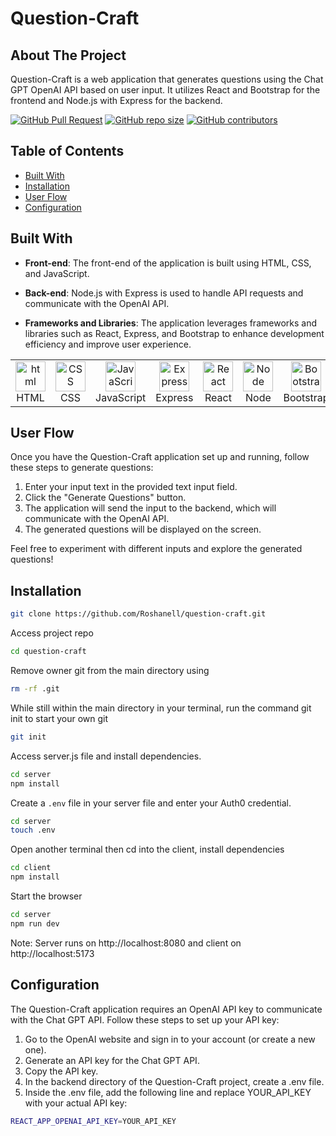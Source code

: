 #  Question-Craft

## About The Project

Question-Craft is a web application that generates questions using the Chat GPT OpenAI API based on user input. It utilizes React and Bootstrap for the frontend and Node.js with Express for the backend.

[![GitHub Pull Request](https://img.shields.io/github/issues-pr-closed/Roshanell/question-craft)](https://github.com/Roshanell/question-craft/pulls)
[![GitHub repo size](https://img.shields.io/github/repo-size/Roshanell/question-craft)](https://github.com/Roshanell/question-craft/)
[![GitHub contributors](https://img.shields.io/github/contributors/Roshanell/question-craft)](https://github.com/Roshanell/question-craft/)

## Table of Contents

- [Built With](#Built-With)
- [Installation](#installation)
- [User Flow](#User-Flow)
- [Configuration](#configuration)

## Built With 

- **Front-end**: The front-end of the application is built using HTML, CSS, and JavaScript.

- **Back-end**: Node.js with Express is used to handle API requests and communicate with the OpenAI API.

- **Frameworks and Libraries**: The application leverages frameworks and libraries such as React, Express, and Bootstrap to enhance development efficiency and improve user experience.

<table align="center">
  <tr>
    <td align="center" width="96">
        <img src="https://user-images.githubusercontent.com/74997368/168923681-ece848fc-5700-430b-957f-e8de784e9847.png" width="48" height="48" alt="html" />
      <br>HTML
    </td>
    <td align="center" width="96">
        <img src="https://user-images.githubusercontent.com/74997368/168924521-589f95da-069a-496a-bcc1-ee6dd132ff12.png" width="48" height="48" alt="CSS" />
      <br>CSS
    </td>
    <td align="center" width="96">
        <img src="https://user-images.githubusercontent.com/74997368/168977094-6a5073a2-2f48-4f5a-ae0e-ed1421a678c6.png" width="48" height="48" alt="JavaScript" />
      <br>JavaScript
    </td>
    <td align="center" width="96">
        <img src="https://user-images.githubusercontent.com/74997368/168978951-5ac2af5e-c911-4e59-b493-683071cf1860.png" width="48" height="48" alt="Express" />
      <br>Express
    </td>
    <td align="center" width="96">
        <img src="https://user-images.githubusercontent.com/74997368/168979311-4a486cad-32c8-46f4-a5da-912fdc51b2d6.png" width="48" height="48" alt="React" />
      <br>React
    </td>
    <td align="center" width="96">
        <img src="https://user-images.githubusercontent.com/74997368/168979848-733f7090-0f78-401a-9ceb-4267231abef7.png" width="48" height="48" alt="Node" />
      <br>Node
    </td>
    <td align="center" width="96">
        <img src="https://user-images.githubusercontent.com/74997368/168980647-1690f9de-bf0e-4318-93cb-1b2ba3701ded.png" width="48" height="48" alt="Bootstrap" />
      <br>Bootstrap
    </td>
  
</table>

## User Flow

Once you have the Question-Craft application set up and running, follow these steps to generate questions:

1. Enter your input text in the provided text input field.
2. Click the "Generate Questions" button.
3. The application will send the input to the backend, which will communicate with the OpenAI API.
4. The generated questions will be displayed on the screen.

Feel free to experiment with different inputs and explore the generated questions!


## Installation

```bash
git clone https://github.com/Roshanell/question-craft.git
```
Access project repo

```bash
cd question-craft
```
Remove owner git from the main directory using

```bash
rm -rf .git
```

While still within the main directory in your terminal, run the command git init to start your own git 

```bash
git init
```

Access server.js file and install dependencies.

```bash
cd server
npm install
```
Create a `.env` file in your server file and enter your Auth0 credential.

```bash
cd server
touch .env
```

Open another terminal then cd into the client, install dependencies

```bash
cd client
npm install
```

Start the browser

```bash
cd server
npm run dev
```
Note:
Server runs on http://localhost:8080 and client on http://localhost:5173 


## Configuration

The Question-Craft application requires an OpenAI API key to communicate with the Chat GPT API. 
Follow these steps to set up your API key:

1. Go to the OpenAI website and sign in to your account (or create a new one).
2. Generate an API key for the Chat GPT API.
3. Copy the API key.
4. In the backend directory of the Question-Craft project, create a .env file.
5. Inside the .env file, add the following line and replace YOUR_API_KEY with your actual API key:

```bash
REACT_APP_OPENAI_API_KEY=YOUR_API_KEY
```


